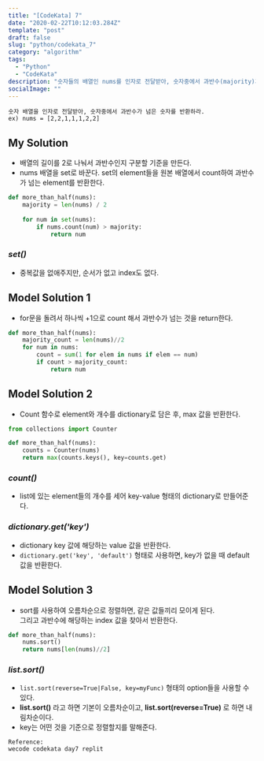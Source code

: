 ```yaml
---
title: "[CodeKata] 7"
date: "2020-02-22T10:12:03.284Z"
template: "post"
draft: false
slug: "python/codekata_7"
category: "algorithm"
tags:
  - "Python"
  - "CodeKata"
description: "숫자들의 배열인 nums를 인자로 전달받아, 숫자중에서 과반수(majority)가 넘은 숫자를 반환하라."
socialImage: ""
---
```



```
숫자 배열을 인자로 전달받아, 숫자중에서 과반수가 넘은 숫자를 반환하라.
ex) nums = [2,2,1,1,1,2,2]
```

## My Solution

- 배열의 길이를 2로 나눠서 과반수인지 구분할 기준을 만든다.
- nums 배열을 set로 바꾼다. set의 element들을 원본 배열에서 count하여 과반수가 넘는 element를 반환한다.

```python
def more_than_half(nums):
    majority = len(nums) / 2
    
    for num in set(nums):
        if nums.count(num) > majority:
            return num
```

### *set()*

- 중복값을 없애주지만, 순서가 없고 index도 없다.

## Model Solution 1

- for문을 돌려서 하나씩 +1으로 count 해서 과반수가 넘는 것을 return한다.

```python
def more_than_half(nums):
    majority_count = len(nums)//2
    for num in nums:
        count = sum(1 for elem in nums if elem == num)
        if count > majority_count:
            return num
```

## Model Solution 2

- Count 함수로 element와 개수를 dictionary로 담은 후, max 값을 반환한다.

```python
from collections import Counter

def more_than_half(nums):
    counts = Counter(nums)
    return max(counts.keys(), key=counts.get)
```

### *count()*

- list에 있는 element들의 개수를 세어 key-value 형태의 dictionary로 만들어준다.

### *dictionary.get('key')*

- dictionary key 값에 해당하는 value 값을 반환한다.
- `dictionary.get('key', 'default')` 형태로 사용하면, key가 없을 때 default 값을 반환한다.

## Model Solution 3

- sort를 사용하여 오름차순으로 정렬하면, 같은 값들끼리 모이게 된다.\
    그리고 과반수에 해당하는 index 값을 찾아서 반환한다.

```python
def more_than_half(nums):
    nums.sort()
    return nums[len(nums)//2]
```

### *list.sort()*

- `list.sort(reverse=True|False, key=myFunc)` 형태의 option들을 사용할 수 있다.
- **list.sort()** 라고 하면 기본이 오름차순이고, **list.sort(reverse=True)** 로 하면 내림차순이다.
- key는 어떤 것을 기준으로 정렬할지를 말해준다.


<p>

```
Reference:
wecode codekata day7 replit
```